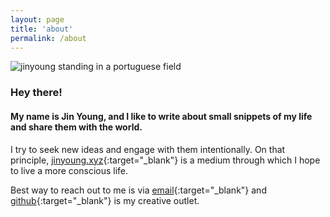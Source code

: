 ```yaml
---
layout: page
title: 'about'
permalink: /about
---
```

<div class='profile-pic'>
<img src="{{ site.baseurl }}/assets/images/obidos.jpeg" id='circular' alt='jinyoung standing in a portuguese field'>
</div>

### Hey there!

#### My name is Jin Young, and I like to write about small snippets of my life and share them with the world. 

I try to seek new ideas and engage with them intentionally. On that principle, [jinyoung.xyz](https://jinyoung.xyz/){:target="_blank"} is a medium through which I hope to live a more conscious life. 

Best way to reach out to me is via [email](mailto:jinyoungsjourney@gmail.com){:target="_blank"} and [github](https://github.com/jinyoungch0i){:target="_blank"} is my creative outlet.
